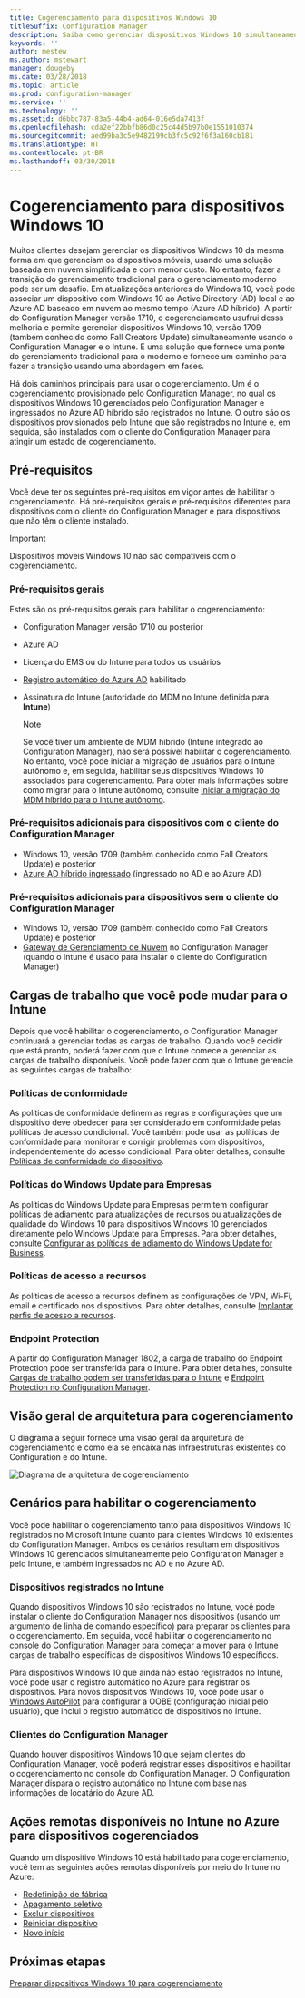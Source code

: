 ```yaml
---
title: Cogerenciamento para dispositivos Windows 10
titleSuffix: Configuration Manager
description: Saiba como gerenciar dispositivos Windows 10 simultaneamente usando o Configuration Manager e o Microsoft Intune.
keywords: ''
author: mestew
ms.author: mstewart
manager: dougeby
ms.date: 03/28/2018
ms.topic: article
ms.prod: configuration-manager
ms.service: ''
ms.technology: ''
ms.assetid: d6bbc787-83a5-44b4-ad64-016e5da7413f
ms.openlocfilehash: cda2ef22bbfb86d0c25c44d5b97b0e1551010374
ms.sourcegitcommit: aed99ba3c5e9482199cb3fc5c92f6f3a160cb181
ms.translationtype: HT
ms.contentlocale: pt-BR
ms.lasthandoff: 03/30/2018
---
```

# <a name="co-management-for-windows-10-devices"></a>Cogerenciamento para dispositivos Windows 10    
<!-- 1350871 -->
Muitos clientes desejam gerenciar os dispositivos Windows 10 da mesma forma em que gerenciam os dispositivos móveis, usando uma solução baseada em nuvem simplificada e com menor custo. No entanto, fazer a transição do gerenciamento tradicional para o gerenciamento moderno pode ser um desafio. Em atualizações anteriores do Windows 10, você pode associar um dispositivo com Windows 10 ao Active Directory (AD) local e ao Azure AD baseado em nuvem ao mesmo tempo (Azure AD híbrido). A partir do Configuration Manager versão 1710, o cogerenciamento usufrui dessa melhoria e permite gerenciar dispositivos Windows 10, versão 1709 (também conhecido como Fall Creators Update) simultaneamente usando o Configuration Manager e o Intune. É uma solução que fornece uma ponte do gerenciamento tradicional para o moderno e fornece um caminho para fazer a transição usando uma abordagem em fases. 

Há dois caminhos principais para usar o cogerenciamento.  Um é o cogerenciamento provisionado pelo Configuration Manager, no qual os dispositivos Windows 10 gerenciados pelo Configuration Manager e ingressados no Azure AD híbrido são registrados no Intune. O outro são os dispositivos provisionados pelo Intune que são registrados no Intune e, em seguida, são instalados com o cliente do Configuration Manager para atingir um estado de cogerenciamento.

## <a name="prerequisites"></a>Pré-requisitos
Você deve ter os seguintes pré-requisitos em vigor antes de habilitar o cogerenciamento. Há pré-requisitos gerais e pré-requisitos diferentes para dispositivos com o cliente do Configuration Manager e para dispositivos que não têm o cliente instalado.

> [!IMPORTANT]
> Dispositivos móveis Windows 10 não são compatíveis com o cogerenciamento.

### <a name="general-prerequisites"></a>Pré-requisitos gerais
Estes são os pré-requisitos gerais para habilitar o cogerenciamento:  

- Configuration Manager versão 1710 ou posterior
- Azure AD
- Licença do EMS ou do Intune para todos os usuários
- [Registro automático do Azure AD](https://docs.microsoft.com/intune/windows-enroll#enable-windows-10-automatic-enrollment) habilitado
- Assinatura do Intune &#40;autoridade do MDM no Intune definida para **Intune**&#41;


   > [!Note]  
   > Se você tiver um ambiente de MDM híbrido (Intune integrado ao Configuration Manager), não será possível habilitar o cogerenciamento. No entanto, você pode iniciar a migração de usuários para o Intune autônomo e, em seguida, habilitar seus dispositivos Windows 10 associados para cogerenciamento. Para obter mais informações sobre como migrar para o Intune autônomo, consulte [Iniciar a migração do MDM híbrido para o Intune autônomo](/sccm/mdm/deploy-use/migrate-hybridmdm-to-intunesa).

### <a name="additional-prerequisites-for-devices-with-the-configuration-manager-client"></a>Pré-requisitos adicionais para dispositivos com o cliente do Configuration Manager
- Windows 10, versão 1709 (também conhecido como Fall Creators Update) e posterior
- [Azure AD híbrido ingressado](https://docs.microsoft.com/azure/active-directory/device-management-hybrid-azuread-joined-devices-setup) (ingressado no AD e ao Azure AD)

### <a name="additional-prerequisites-for-devices-without-the-configuration-manager-client"></a>Pré-requisitos adicionais para dispositivos sem o cliente do Configuration Manager
- Windows 10, versão 1709 (também conhecido como Fall Creators Update) e posterior
- [Gateway de Gerenciamento de Nuvem](/sccm/core/clients/manage/manage-clients-internet#cloud-management-gateway) no Configuration Manager (quando o Intune é usado para instalar o cliente do Configuration Manager)

## <a name="workloads-you-can-switch-to-intune"></a>Cargas de trabalho que você pode mudar para o Intune
Depois que você habilitar o cogerenciamento, o Configuration Manager continuará a gerenciar todas as cargas de trabalho. Quando você decidir que está pronto, poderá fazer com que o Intune comece a gerenciar as cargas de trabalho disponíveis. Você pode fazer com que o Intune gerencie as seguintes cargas de trabalho:   

### <a name="compliance-policies"></a>Políticas de conformidade
As políticas de conformidade definem as regras e configurações que um dispositivo deve obedecer para ser considerado em conformidade pelas políticas de acesso condicional. Você também pode usar as políticas de conformidade para monitorar e corrigir problemas com dispositivos, independentemente do acesso condicional. Para obter detalhes, consulte [Políticas de conformidade do dispositivo](/sccm/mdm/deploy-use/device-compliance-policies).  

### <a name="windows-update-for-business-policies"></a>Políticas do Windows Update para Empresas
As políticas do Windows Update para Empresas permitem configurar políticas de adiamento para atualizações de recursos ou atualizações de qualidade do Windows 10 para dispositivos Windows 10 gerenciados diretamente pelo Windows Update para Empresas. Para obter detalhes, consulte [Configurar as políticas de adiamento do Windows Update for Business](/sccm/sum/deploy-use/integrate-windows-update-for-business-windows-10#configure-windows-update-for-business-deferral-policies).  

### <a name="resource-access-policies"></a>Políticas de acesso a recursos
As políticas de acesso a recursos definem as configurações de VPN, Wi-Fi, email e certificado nos dispositivos. Para obter detalhes, consulte [Implantar perfis de acesso a recursos](/sccm/protect/deploy-use/deploy-wifi-vpn-email-cert-profiles).

### <a name="endpoint-protection"></a>Endpoint Protection 
<!-- 1357365 -->
A partir do Configuration Manager 1802, a carga de trabalho do Endpoint Protection pode ser transferida para o Intune. Para obter detalhes, consulte [Cargas de trabalho podem ser transferidas para o Intune](/sccm/core/clients/manage/co-management-switch-workloads.md#Workloads-able-to-be-transitioned-to-Intune) e [Endpoint Protection no Configuration Manager](/sccm/protect/deploy-use/endpoint-protection).

## <a name="architectural-overview-for-co-management"></a>Visão geral de arquitetura para cogerenciamento
O diagrama a seguir fornece uma visão geral da arquitetura de cogerenciamento e como ela se encaixa nas infraestruturas existentes do Configuration e do Intune.

![Diagrama de arquitetura de cogerenciamento](./media/co-management-arch.svg)

## <a name="scenarios-to-enable-co-management"></a>Cenários para habilitar o cogerenciamento  
Você pode habilitar o cogerenciamento tanto para dispositivos Windows 10 registrados no Microsoft Intune quanto para clientes Windows 10 existentes do Configuration Manager. Ambos os cenários resultam em dispositivos Windows 10 gerenciados simultaneamente pelo Configuration Manager e pelo Intune, e também ingressados no AD e no Azure AD.  

### <a name="devices-enrolled-in-intune"></a>Dispositivos registrados no Intune  
Quando dispositivos Windows 10 são registrados no Intune, você pode instalar o cliente do Configuration Manager nos dispositivos (usando um argumento de linha de comando específico) para preparar os clientes para o cogerenciamento. Em seguida, você habilitar o cogerenciamento no console do Configuration Manager para começar a mover para o Intune cargas de trabalho específicas de dispositivos Windows 10 específicos.  

Para dispositivos Windows 10 que ainda não estão registrados no Intune, você pode usar o registro automático no Azure para registrar os dispositivos. Para novos dispositivos Windows 10, você pode usar o [Windows AutoPilot](https://docs.microsoft.com/intune/enrollment-autopilot) para configurar a OOBE (configuração inicial pelo usuário), que inclui o registro automático de dispositivos no Intune.  

### <a name="configuration-manager-clients"></a>Clientes do Configuration Manager
Quando houver dispositivos Windows 10 que sejam clientes do Configuration Manager, você poderá registrar esses dispositivos e habilitar o cogerenciamento no console do Configuration Manager. O Configuration Manager dispara o registro automático no Intune com base nas informações de locatário do Azure AD.  


## <a name="remote-actions-available-in-intune-on-azure-for-co-managed-devices"></a>Ações remotas disponíveis no Intune no Azure para dispositivos cogerenciados
Quando um dispositivo Windows 10 está habilitado para cogerenciamento, você tem as seguintes ações remotas disponíveis por meio do Intune no Azure:  
- [Redefinição de fábrica](https://docs.microsoft.com/intune/devices-wipe#factory-reset)
- [Apagamento seletivo](https://docs.microsoft.com/intune/apps-selective-wipe)
- [Excluir dispositivos](https://docs.microsoft.com/intune/devices-wipe#delete-devices-from-the-azure-active-directory-portal)
- [Reiniciar dispositivo](https://docs.microsoft.com/intune/device-restart)
- [Novo início](https://docs.microsoft.com/intune/device-fresh-start)

## <a name="next-steps"></a>Próximas etapas
[Preparar dispositivos Windows 10 para cogerenciamento](co-management-prepare.md)